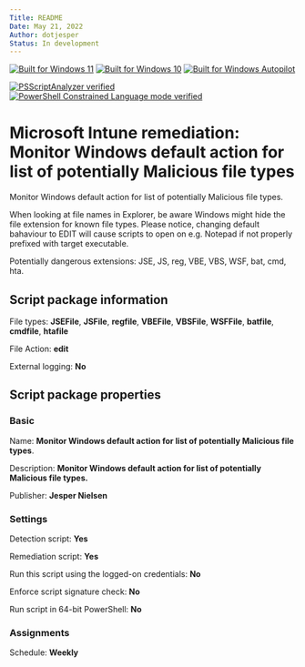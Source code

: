```yaml
---
Title: README
Date: May 21, 2022
Author: dotjesper
Status: In development
---
```


[![Built for Windows 11](https://img.shields.io/badge/Built%20for%20Windows%2011-Yes-blue?style=flat)](https://windows.com/ "Built for Windows 11")
[![Built for Windows 10](https://img.shields.io/badge/Built%20for%20Windows%2010-Yes-blue?style=flat)](https://windows.com/ "Built for Windows 10")
[![Built for Windows Autopilot](https://img.shields.io/badge/Built%20for%20Windows%20Autopilot-Yes-blue?style=flat)](https://docs.microsoft.com/en-us/mem/autopilot/windows-autopilot/ "Windows Autopilot")

[![PSScriptAnalyzer verified](https://img.shields.io/badge/PowerShell%20Script%20Analyzer%20verified-Yes-green?style=flat)](https://docs.microsoft.com/en-us/powershell/module/psscriptanalyzer/ "PowerShell Script Analyzer")
[![PowerShell Constrained Language mode verified](https://img.shields.io/badge/PowerShell%20Constrained%20Language%20mode%20verified-Yes-green?style=flat)](https://docs.microsoft.com/en-us/powershell/module/microsoft.powershell.core/about/about_language_modes/ "PowerShell Language mode")

# Microsoft Intune remediation: Monitor Windows default action for list of potentially Malicious file types

Monitor Windows default action for list of potentially Malicious file types.

When looking at file names in Explorer, be aware Windows might hide the file extension for known file types. Please notice, changing default bahaviour to EDIT will cause scripts to open on e.g. Notepad if not properly prefixed with target executable.

Potentially dangerous extensions: JSE, JS, reg, VBE, VBS, WSF, bat, cmd, hta.

## Script package information

File types: **JSEFile**, **JSFile**, **regfile**, **VBEFile**, **VBSFile**, **WSFFile**, **batfile**, **cmdfile**, **htafile**

File Action: **edit**

External logging: **No**

## Script package properties

### Basic

Name: **Monitor Windows default action for list of potentially Malicious file types**.

Description: **Monitor Windows default action for list of potentially Malicious file types.**

Publisher: **Jesper Nielsen**

### Settings

Detection script: **Yes**

Remediation script: **Yes**

Run this script using the logged-on credentials: **No**

Enforce script signature check: **No**

Run script in 64-bit PowerShell: **No**

### Assignments

Schedule: **Weekly**
